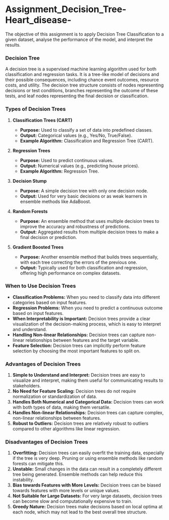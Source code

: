 # Assignment_Decision_Tree-Heart_disease-
The objective of this assignment is to apply Decision Tree Classification to a given dataset, analyse the performance of the model, and interpret the results.
### Decision Tree

A decision tree is a supervised machine learning algorithm used for both classification and regression tasks. It is a tree-like model of decisions and their possible consequences, including chance event outcomes, resource costs, and utility. The decision tree structure consists of nodes representing decisions or test conditions, branches representing the outcome of these tests, and leaf nodes representing the final decision or classification.

### Types of Decision Trees

1. **Classification Trees (CART)**
   - **Purpose:** Used to classify a set of data into predefined classes.
   - **Output:** Categorical values (e.g., Yes/No, True/False).
   - **Example Algorithm:** Classification and Regression Tree (CART).

2. **Regression Trees**
   - **Purpose:** Used to predict continuous values.
   - **Output:** Numerical values (e.g., predicting house prices).
   - **Example Algorithm:** Regression Tree.

3. **Decision Stump**
   - **Purpose:** A simple decision tree with only one decision node.
   - **Output:** Used for very basic decisions or as weak learners in ensemble methods like AdaBoost.
   
4. **Random Forests**
   - **Purpose:** An ensemble method that uses multiple decision trees to improve the accuracy and robustness of predictions.
   - **Output:** Aggregated results from multiple decision trees to make a final decision or prediction.

5. **Gradient Boosted Trees**
   - **Purpose:** Another ensemble method that builds trees sequentially, with each tree correcting the errors of the previous one.
   - **Output:** Typically used for both classification and regression, offering high performance on complex datasets.

### When to Use Decision Trees

- **Classification Problems:** When you need to classify data into different categories based on input features.
- **Regression Problems:** When you need to predict a continuous outcome based on input features.
- **When Interpretability is Important:** Decision trees provide a clear visualization of the decision-making process, which is easy to interpret and understand.
- **Handling Non-linear Relationships:** Decision trees can capture non-linear relationships between features and the target variable.
- **Feature Selection:** Decision trees can implicitly perform feature selection by choosing the most important features to split on.

### Advantages of Decision Trees

1. **Simple to Understand and Interpret:** Decision trees are easy to visualize and interpret, making them useful for communicating results to stakeholders.
2. **No Need for Feature Scaling:** Decision trees do not require normalization or standardization of data.
3. **Handles Both Numerical and Categorical Data:** Decision trees can work with both types of data, making them versatile.
4. **Handles Non-linear Relationships:** Decision trees can capture complex, non-linear relationships between features.
5. **Robust to Outliers:** Decision trees are relatively robust to outliers compared to other algorithms like linear regression.

### Disadvantages of Decision Trees

1. **Overfitting:** Decision trees can easily overfit the training data, especially if the tree is very deep. Pruning or using ensemble methods like random forests can mitigate this.
2. **Unstable:** Small changes in the data can result in a completely different tree being generated. Ensemble methods can help reduce this instability.
3. **Bias towards Features with More Levels:** Decision trees can be biased towards features with more levels or unique values.
4. **Not Suitable for Large Datasets:** For very large datasets, decision trees can become slow and computationally expensive to train.
5. **Greedy Nature:** Decision trees make decisions based on local optima at each node, which may not lead to the best overall tree structure.
